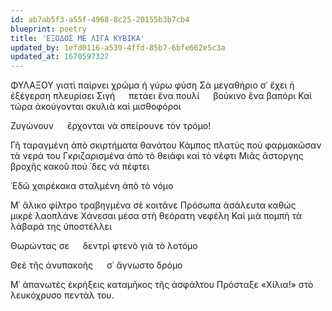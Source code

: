 ```yaml
---
id: ab7ab5f3-a55f-4968-8c25-20155b3b7cb4
blueprint: poetry
title: 'ΕΞΟΔΟΣ ΜΕ ΛΙΓΑ ΚΥΒΙΚΑ'
updated_by: 1efd0116-a539-4ffd-85b7-6bfe662e5c3a
updated_at: 1670597327
---
```

ΦΥΛΑΞΟΥ γιατὶ παίρνει χρῶμα ἡ γύρω φύση
Σὰ μεγαθήριο σ᾿ ἔχει ἡ ἐξέγερση πλευρίσει
Σιγή &emsp; πετάει ἕνα πουλί &emsp; βούκινο ἕνα βαπόρι
Καὶ τώρα ἀκούγονται σκυλιὰ καὶ μισθοφόροι

Ζυγώνουν &emsp; ἔρχονται νὰ σπείρουνε τὸν τρόμο!

Γῆ ταραγμένη ἀπὸ σκιρτήματα θανάτου
Κάμπος πλατὺς ποὺ φαρμακῶσαν τὰ νερά του
Γκριζαρισμένα ἀπὸ τὸ θειάφι καὶ τὸ νέφτι
Μιᾶς ἄστοργης βροχῆς κακοῦ πού ᾿δες νὰ πέφτει

᾿Εδῶ χαιρέκακα σταλμένη ἀπὸ τὸ νόμο

Μ᾿ ἄλικο φίλτρο τραβηγμένα σὲ κοιτᾶνε
Πρόσωπα ἀσάλευτα καθώς &emsp; μικρὲ λαοπλάνε
Χάνεσαι μέσα στὴ θεόρατη νεφέλη
Καὶ μιὰ πομπὴ τὰ λάβαρά της ὑποστέλλει

Θωρώντας σε &emsp; δεντρὶ φτενὸ γιὰ τὸ λοτόμο

Θεὲ τῆς ἀνυπακοῆς &emsp; σ᾿ ἄγνωστο δρόμο

Μ᾿ ἀπανωτὲς ἐκρήξεις καταμῆκος τῆς ἀσφάλτου
Πρόσταξε «Χίλια!» στὸ λευκόχρυσο πεντάλ του.